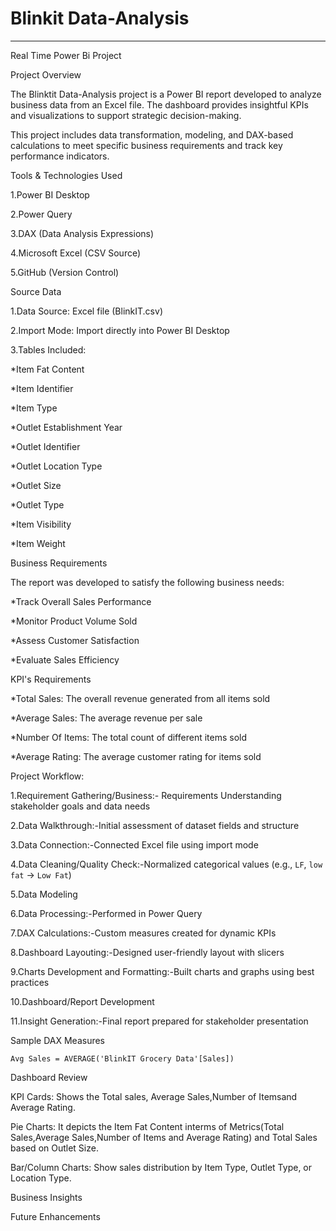 # Blinkit Data-Analysis
-----------------------
Real Time Power Bi Project

Project Overview

The Blinktit Data-Analysis project is a Power BI report developed to analyze business data from an Excel file. The dashboard provides insightful KPIs and visualizations to support strategic decision-making.

This project includes data transformation, modeling, and DAX-based calculations to meet specific business requirements and track key performance indicators.



Tools & Technologies Used

1.Power BI Desktop

2.Power Query

3.DAX (Data Analysis Expressions)

4.Microsoft Excel (CSV Source)

5.GitHub (Version Control)

Source Data

1.Data Source: Excel file (BlinkIT.csv)

2.Import Mode: Import directly into Power BI Desktop

3.Tables Included: 

*Item Fat Content

*Item Identifier	

*Item Type	

*Outlet Establishment Year	

*Outlet Identifier	

*Outlet Location Type

*Outlet Size	

*Outlet Type

*Item Visibility	

*Item Weight



 Business Requirements

 
The report was developed to satisfy the following business needs:

*Track Overall Sales Performance

*Monitor Product Volume Sold

*Assess Customer Satisfaction

*Evaluate Sales Efficiency


KPI's Requirements

*Total Sales: The overall revenue generated from all items sold

*Average Sales: The average revenue per sale

*Number Of Items: The total count of different items sold

*Average Rating: The average customer rating for items sold


 Project Workflow:

1.Requirement Gathering/Business:- Requirements Understanding stakeholder goals and data needs 

2.Data Walkthrough:-Initial assessment of dataset fields and structure  

3.Data Connection:-Connected Excel file using import mode 

4.Data Cleaning/Quality Check:-Normalized categorical values (e.g., `LF`, `low fat` → `Low Fat`)

5.Data Modeling

6.Data Processing:-Performed in Power Query 

7.DAX Calculations:-Custom measures created for dynamic KPIs  

8.Dashboard Layouting:-Designed user-friendly layout with slicers  

9.Charts Development and Formatting:-Built charts and graphs using best practices  

10.Dashboard/Report Development

11.Insight Generation:-Final report prepared for stakeholder presentation  

Sample DAX  Measures

 ```Avg Sales = AVERAGE('BlinkIT Grocery Data'[Sales])``` 


Dashboard Review

KPI Cards: Shows the Total sales, Average Sales,Number of Itemsand Average Rating.

Pie Charts: It depicts the Item Fat Content interms of Metrics(Total Sales,Average Sales,Number of Items and Average Rating) and Total Sales based on Outlet Size.

Bar/Column Charts: Show sales distribution by Item Type, Outlet Type, or Location Type.


Business Insights


Future Enhancements












